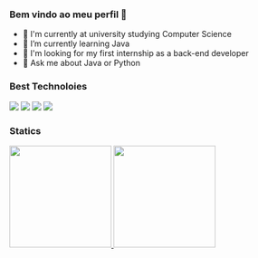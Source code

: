 ### Bem vindo ao meu perfil 👋

- 🔭 I'm currently at university studying Computer Science
- 🌱 I’m currently learning Java
- 🤔 I'm looking for my first internship as a back-end developer
- 💬 Ask me about Java or Python

### Best Technoloies

<img src="https://cdn.jsdelivr.net/gh/devicons/devicon@latest/icons/trêsdsmax/trêsdsmax-original.svg" widtd="60"/> <img src="https://cdn.jsdelivr.net/gh/devicons/devicon@latest/icons/trêsdsmax/trêsdsmax-original.svg" /> <img src="https://cdn.jsdelivr.net/gh/devicons/devicon@latest/icons/trêsdsmax/trêsdsmax-original.svg" /> <img src="https://cdn.jsdelivr.net/gh/devicons/devicon@latest/icons/trêsdsmax/trêsdsmax-original.svg" />

### Statics

<div>
 <a href="https://github.com/jessica-silva-dev">
  <img height="180em" src="https://github-readme-stats.vercel.app/api/top-langs/?username=jessica-silvva-dev&layout=compact&langs_count=7&theme=dark"/>
  <img height="180em" src="https://github-readme-stats.vercel.app/api?username=jessica-silva-dev&show_icons=true&theme=dark&include_all_commits=true&count_private=true"/>
 </a>
</div>
